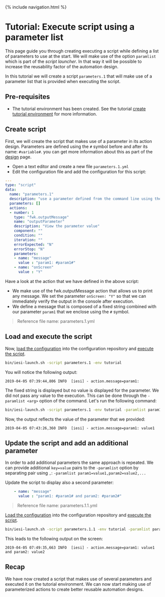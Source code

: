 {% include navigation.html %}

# Tutorial: Execute script using a parameter list

This page guide you through creating executing a script while defining a list of parameters to use at the start. 
We will make use of the option `paramlist` which is part of the *script launcher*. 
In that way it will be possible to increase the reusability factor of the automation design. 

In this tutorial we will create a script `parameters.1` that will make use of a parameter list that is provided when executing the script.

## Pre-requisites

* The tutorial environment has been created. See the tutorial [create tutorial environment](/{{site.repository}}/pages/tutorial/tutorialenvironment.html) for more information.

## Create script

First, we will create the script that makes use of a parameter in its action design. 
Parameters are defined using the `#` symbol before and after its name: `#variable#`. 
you can get more information about this as part of the [design](/{{site.repository}}/pages/design/design.html) page.
* Open a text editor and create a new file `parameters.1.yml`
* Edit the configuration file and add the configuration for this script:

```yaml
---
type: "script"
data:
  name: "parameters.1"
  description: "use a parameter defined from the command line using the parameter list option"
  parameters: []
  actions:
  - number: 1
    type: "fwk.outputMessage"
    name: "outputParameter"
    description: "View the parameter value"
    component: ""
    condition: ""
    iteration: ""
    errorExpected: "N"
    errorStop: "N"
    parameters:
    - name: "message"
      value : "param1: #param1#"
    - name: "onScreen"
      value : "Y"
```

Have a look at the action that we have defined in the above script:
* We make use of the fwk.outputMessage action that allows us to print any message. 
We set the parameter `onScreen: "Y"` so that we can immediately verify the output in the console after execution. 
* We define a message that is composed of a fixed string combined with our parameter `param1` that we enclose using the `#` symbol.

> Reference file name: parameters.1.yml

## Load and execute the script

Now, [load the configuration](/{{site.repository}}/pages/tutorial/loadconfiguration.html) into the configuration repository 
and [execute the script](/{{site.repository}}/pages/tutorial/executescript.html). 

```bash
bin/iesi-launch.sh -script parameters.1 -env tutorial
```

You will notice the following output:

```
2019-04-05 07:39:44,806 INFO  [iesi] - action.message=param1:  
```

The fixed string is displayed but no value is displayed for the parameter. We did not pass any value to the execution. 
This can be done through the `-paramlist <arg>` option of the command. Let's run the following command:

```bash
bin/iesi-launch.sh -script parameters.1 -env tutorial -paramlist param1=value1
```

Now, the output reflects the value of the parameter that we provided:

```
2019-04-05 07:43:26,360 INFO  [iesi] - action.message=param1: value1
```


## Update the script and add an additional parameter

In order to add additional parameters the same approach is repeated. We can provide additional `key=value` pairs to the `-paramlist` option by separating pair using `,`:
`-paramlist param1=value1,param2=value2,...`

Update the script to display also a second parameter:

```yaml
    - name: "message"
      value : "param1: #param1# and param2: #param2#"
```

> Reference file name: parameters.1.1.yml

[Load the configuration](/{{site.repository}}/pages/tutorial/loadconfiguration.html) into the configuration repository 
and [execute the script](/{{site.repository}}/pages/tutorial/executescript.html). 


```bash
bin/iesi-launch.sh -script parameters.1.1 -env tutorial -paramlist param1=value1,param2=value2
```

This leads to the following output on the screen:

```
2019-04-05 07:49:35,663 INFO  [iesi] - action.message=param1: value1 and param2: value2
```

## Recap

We have now created a script that makes use of several parameters and executed it on the tutorial environment. 
We can now start making use of parameterized actions to create better reusable automation designs.
